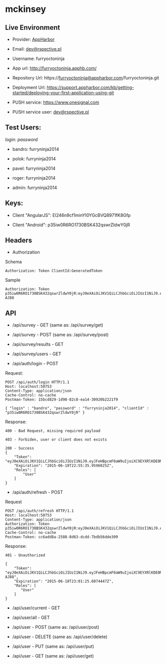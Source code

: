 # mckinsey

## Live Environment

- Provider: [AppHarbor](https://appharbor.com)

- Email: dev@rspective.pl

- Username: furryoctoninja

- App url:	http://furryoctoninja.apphb.com/

- Repository Url: https://furryoctoninja@appharbor.com/furryoctoninja.git

- Deployment Url: https://support.appharbor.com/kb/getting-started/deploying-your-first-application-using-git

- PUSH service: https://www.onesignal.com

- PUSH service user: dev@rspective.pl

## Test Users:

*login: password*

- bandro: furryninja2014

- polok: furryninja2014

- pavel: furryninja2014

- roger: furryninja2014

- admin: furryninja2014

## Keys:

- Client "AngularJS": El246n9cf1minYI0YGcBVQ8971fK8Gfp

- Client "Android": p35iw0R6RO1730BSK432qswrZldwY0jR

## Headers

- Authorization

Schema

```
Authorization: Token ClientId:GeneratedToken
```

Sample

```
Authorization: Token p35iw0R6RO1730BSK432qswrZldwY0jR:eyJ0eXAiOiJKV1QiLCJhbGciOiJIUzI1NiJ9.eyJFeHBpcmF0aW9uIjoiXC9EYXRlKDE0MzQ2Njg0ODU2MDcpXC8iLCJDbGllbnQiOiJhbmRyb2lkbW9iaWxlIiwiVXNlcklkIjoxLCJSb2xlcyI6WyJVc2VyIl19.NOfH0mZP0qqIaXNvJTHGy4jubNBMkaG5phlN1t-AJ88
```

## API

- /api/survey - GET (same as: /api/survey/get)

- /api/survey - POST (same as: /api/survey/post)

- /api/survey/results - GET

- /api/survey/users - GET

- /api/auth/login - POST

Request:

```
POST /api/auth/login HTTP/1.1
Host: localhost:50753
Content-Type: application/json
Cache-Control: no-cache
Postman-Token: 15bcd829-1d98-82c8-ea14-30920b2221f9

{ "login" : "bandro", "password" : "furryninja2014", "clientId" : "p35iw0R6RO1730BSK432qswrZldwY0jR" }
```

Response:

```
400 - Bad Request, missing required payload
```

```
403 - Forbiden, user or client does not exists
```

```
200 - Success
{
    "Token": "eyJ0eXAiOiJKV1QiLCJhbGciOiJIUzI1NiJ9.eyJFeHBpcmF0aW9uIjoiXC9EYXRlKDE0MzQ2Njg0NDA1MjQpXC8iLCJDbGllbnQiOiJhbmRyb2lkbW9iaWxlIiwiVXNlcklkIjoxLCJSb2xlcyI6WyJVc2VyIl19.lunA5forY3VlaewaguFXr3nPfNKXQfXbPClY3p7pDyY",
    "Expiration": "2015-06-18T22:55:35.9596025Z",
    "Roles": [
        "User"
    ]
}
```

- /api/auth/refresh - POST

Request

```
POST /api/auth/refresh HTTP/1.1
Host: localhost:50753
Content-Type: application/json
Authorization: Token p35iw0R6RO1730BSK432qswrZldwY0jR:eyJ0eXAiOiJKV1QiLCJhbGciOiJIUzI1NiJ9.eyJFeHBpcmF0aW9uIjoiXC9EYXRlKDE0MzQ2Njg0NDA1MjQpXC8iLCJDbGllbnQiOiJhbmRyb2lkbW9iaWxlIiwiVXNlcklkIjoxLCJSb2xlcyI6WyJVc2VyIl19.lunA5forY3VlaewaguFXr3nPfNKXQfXbPClY3p7pDyY
Cache-Control: no-cache
Postman-Token: cc6add8a-2588-8d63-dcdd-7bdb56dde309
```

Response:

```
401 - Unauthorized
```

```
{
    "Token": "eyJ0eXAiOiJKV1QiLCJhbGciOiJIUzI1NiJ9.eyJFeHBpcmF0aW9uIjoiXC9EYXRlKDE0MzQ2Njg0ODU2MDcpXC8iLCJDbGllbnQiOiJhbmRyb2lkbW9iaWxlIiwiVXNlcklkIjoxLCJSb2xlcyI6WyJVc2VyIl19.NOfH0mZP0qqIaXNvJTHGy4jubNBMkaG5phlN1t-AJ88",
    "Expiration": "2015-06-18T23:01:25.6074447Z",
    "Roles": [
       "User"
    ]
}
```

- /api/user/current - GET

- /api/user/all - GET

- /api/user - POST (same as: /api/user/post) 

- /api/user - DELETE (same as: /api/user/delete) 

- /api/user - PUT (same as: /api/user/put) 

- /api/user - GET (same as: /api/user/get) 